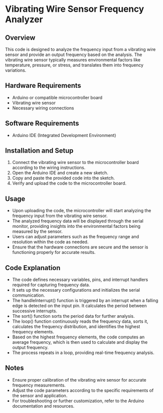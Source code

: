 
# Vibrating Wire Sensor Frequency Analyzer

## Overview
This code is designed to analyze the frequency input from a vibrating wire sensor and provide an output frequency based on the analysis. The vibrating wire sensor typically measures environmental factors like temperature, pressure, or stress, and translates them into frequency variations.

## Hardware Requirements
* Arduino or compatible microcontroller board
* Vibrating wire sensor
* Necessary wiring connections

## Software Requirements
* Arduino IDE (Integrated Development Environment)

## Installation and Setup
1. Connect the vibrating wire sensor to the microcontroller board according to the wiring instructions.
2. Open the Arduino IDE and create a new sketch.
3. Copy and paste the provided code into the sketch.
4. Verify and upload the code to the microcontroller board.

## Usage
* Upon uploading the code, the microcontroller will start analyzing the frequency input from the vibrating wire sensor.
* The analyzed frequency data will be displayed through the serial monitor, providing insights into the environmental factors being measured by the sensor.
* Users can adjust parameters such as the frequency range and resolution within the code as needed.
* Ensure that the hardware connections are secure and the sensor is functioning properly for accurate results.

## Code Explanation
* The code defines necessary variables, pins, and interrupt handlers required for capturing frequency data.
* It sets up the necessary configurations and initializes the serial communication.
* The handleInterrupt() function is triggered by an interrupt when a falling edge is detected on the input pin. It calculates the period between successive interrupts.
* The sort() function sorts the period data for further analysis.
* The loop() function continuously reads the frequency data, sorts it, calculates the frequency distribution, and identifies the highest frequency elements.
* Based on the highest frequency elements, the code computes an average frequency, which is then used to calculate and display the output frequency.
* The process repeats in a loop, providing real-time frequency analysis.

## Notes
* Ensure proper calibration of the vibrating wire sensor for accurate frequency measurements.
* Adjust the code parameters according to the specific requirements of the sensor and application.
* For troubleshooting or further customization, refer to the Arduino documentation and resources.
